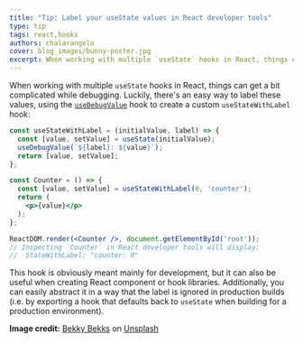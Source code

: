 ```yaml
---
title: "Tip: Label your useState values in React developer tools"
type: tip
tags: react,hooks
authors: chalarangelo
cover: blog_images/bunny-poster.jpg
excerpt: When working with multiple `useState` hooks in React, things can get a bit complicated while debugging. Luckily, there's an easy way to label these values.
---
```


When working with multiple `useState` hooks in React, things can get a bit complicated while debugging. Luckily, there's an easy way to label these values, using the [`useDebugValue`](https://reactjs.org/docs/hooks-reference.html#usedebugvalue) hook to create a custom `useStateWithLabel` hook:

```jsx
const useStateWithLabel = (initialValue, label) => {
  const [value, setValue] = useState(initialValue);
  useDebugValue(`${label}: ${value}`);
  return [value, setValue];
};

const Counter = () => {
  const [value, setValue] = useStateWithLabel(0, 'counter');
  return (
    <p>{value}</p>
  );
};

ReactDOM.render(<Counter />, document.getElementById('root'));
// Inspecting `Counter` in React developer tools will display:
//  StateWithLabel: "counter: 0"
```

This hook is obviously meant mainly for development, but it can also be useful when creating React component or hook libraries. Additionally, you can easily abstract it in a way that the label is ignored in production builds (i.e. by exporting a hook that defaults back to `useState` when building for a production environment).

**Image credit:** [Bekky Bekks](https://unsplash.com/@bekkybekks?utm_source=unsplash&utm_medium=referral&utm_content=creditCopyText) on [Unsplash](https://unsplash.com?utm_source=unsplash&utm_medium=referral&utm_content=creditCopyText)

